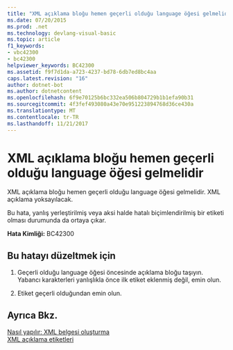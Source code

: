 ```yaml
---
title: "XML açıklama bloğu hemen geçerli olduğu language öğesi gelmelidir"
ms.date: 07/20/2015
ms.prod: .net
ms.technology: devlang-visual-basic
ms.topic: article
f1_keywords:
- vbc42300
- bc42300
helpviewer_keywords: BC42300
ms.assetid: f9f7d1da-a723-4237-bd78-6db7ed8bc4aa
caps.latest.revision: "16"
author: dotnet-bot
ms.author: dotnetcontent
ms.openlocfilehash: 6f9e70125b6bc332ea506b804729b1b1efa90b31
ms.sourcegitcommit: 4f3fef493080a43e70e951223894768d36ce430a
ms.translationtype: MT
ms.contentlocale: tr-TR
ms.lasthandoff: 11/21/2017
---
```

# <a name="xml-comment-block-must-immediately-precede-the-language-element-to-which-it-applies"></a>XML açıklama bloğu hemen geçerli olduğu language öğesi gelmelidir
XML açıklama bloğu hemen geçerli olduğu language öğesi gelmelidir. XML açıklama yoksayılacak.  
  
 Bu hata, yanlış yerleştirilmiş veya aksi halde hatalı biçimlendirilmiş bir etiketi olması durumunda da ortaya çıkar.  
  
 **Hata Kimliği:** BC42300  
  
## <a name="to-correct-this-error"></a>Bu hatayı düzeltmek için  
  
1.  Geçerli olduğu language öğesi öncesinde açıklama bloğu taşıyın. Yabancı karakterleri yanlışlıkla önce ilk etiket eklenmiş değil, emin olun.  
  
2.  Etiket geçerli olduğundan emin olun.  
  
## <a name="see-also"></a>Ayrıca Bkz.  
 [Nasıl yapılır: XML belgesi oluşturma](../../visual-basic/programming-guide/program-structure/how-to-create-xml-documentation.md)  
 [XML açıklama etiketleri](../../visual-basic/language-reference/xmldoc/recommended-xml-tags-for-documentation-comments.md)
